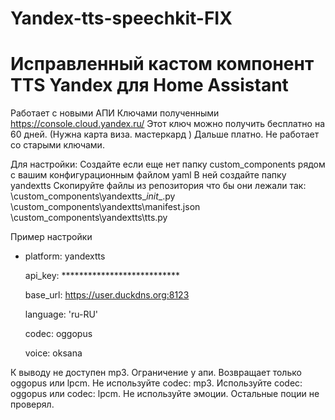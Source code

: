 # Yandex-tts-speechkit-FIX
# Исправленный кастом компонент TTS Yandex для Home Assistant

Работает с новыми АПИ Ключами полученными https://console.cloud.yandex.ru/
Этот ключ можно получить бесплатно на 60 дней. (Нужна карта виза. мастеркард ) Дальше платно.
Не работает со старыми ключами.

Для настройки:
Создайте если еще нет папку custom_components рядом с вашим конфигурационным файлом yaml
В ней создайте папку yandextts
Скопируйте файлы из репозитория что бы они лежали так:
\custom_components\yandextts\__init__.py
\custom_components\yandextts\manifest.json
\custom_components\yandextts\tts.py

Пример настройки 

  - platform: yandextts
  
    api_key: ***************************
    
    base_url: https://user.duckdns.org:8123
    
    language: 'ru-RU'
    
    codec: oggopus
    
    voice: oksana
    
К выводу не доступен mp3. Ограничение у апи.
Возвращает только oggopus или lpcm.
Не используйте codec: mp3.
Используйте 
codec: oggopus 
или
codec: lpcm.
Не используйте эмоции.
Остальные поции не проверял.    
    
